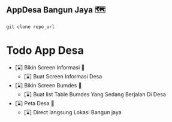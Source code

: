 ## AppDesa Bangun Jaya 🗺
````
git clone repo_url
````
# Todo App Desa
 * [⌛] Bikin Screen Informasi 💁
    * [⌛] Buat Screen Informasi Desa
 * [⌛] Bikin Screen Bumdes 💁
    * [⌛] Buat list Table Bumdes Yang Sedang Berjalan Di Desa
* [⌛] Peta Desa 🍁
    * [⌛] Direct langsung Lokasi Bangun jaya
